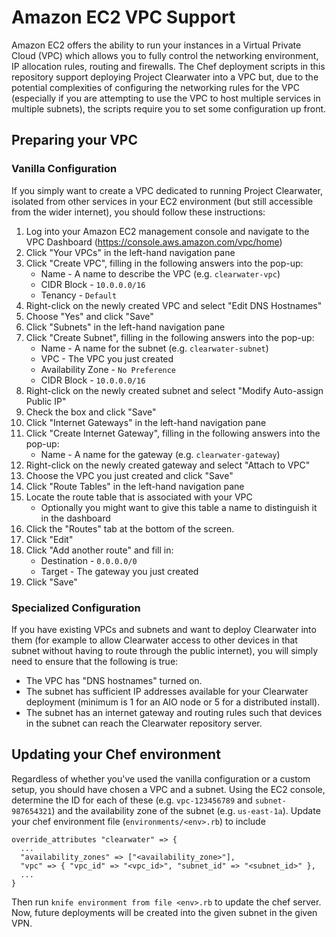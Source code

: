 # Amazon EC2 VPC Support

Amazon EC2 offers the ability to run your instances in a Virtual Private Cloud (VPC) which allows you to fully control the networking environment, IP allocation rules, routing and firewalls.  The Chef deployment scripts in this repository support deploying Project Clearwater into a VPC but, due to the potential complexities of configuring the networking rules for the VPC (especially if you are attempting to use the VPC to host multiple services in multiple subnets), the scripts require you to set some configuration up front.

## Preparing your VPC

### Vanilla Configuration

If you simply want to create a VPC dedicated to running Project Clearwater, isolated from other services in your EC2 environment (but still accessible from the wider internet), you should follow these instructions:

1. Log into your Amazon EC2 management console and navigate to the VPC Dashboard (https://console.aws.amazon.com/vpc/home)
1. Click "Your VPCs" in the left-hand navigation pane
1. Click "Create VPC", filling in the following answers into the pop-up:
    * Name - A name to describe the VPC (e.g. `clearwater-vpc`)
    * CIDR Block - `10.0.0.0/16`
    * Tenancy - `Default`
1. Right-click on the newly created VPC and select "Edit DNS Hostnames"
1. Choose "Yes" and click "Save"
1. Click "Subnets" in the left-hand navigation pane
1. Click "Create Subnet", filling in the following answers into the pop-up:
    * Name - A name for the subnet (e.g. `clearwater-subnet`)
    * VPC - The VPC you just created
    * Availability Zone - `No Preference`
    * CIDR Block - `10.0.0.0/16`
1. Right-click on the newly created subnet and select "Modify Auto-assign Public IP"
1. Check the box and click "Save"
1. Click "Internet Gateways" in the left-hand navigation pane
1. Click "Create Internet Gateway", filling in the following answers into the pop-up:
    * Name - A name for the gateway (e.g. `clearwater-gateway`)
1. Right-click on the newly created gateway and select "Attach to VPC"
1. Choose the VPC you just created and click "Save"
1. Click "Route Tables" in the left-hand navigation pane
1. Locate the route table that is associated with your VPC
    * Optionally you might want to give this table a name to distinguish it in the dashboard
1. Click the "Routes" tab at the bottom of the screen.
1. Click "Edit"
1. Click "Add another route" and fill in:
    * Destination - `0.0.0.0/0`
    * Target - The gateway you just created
1. Click "Save"

### Specialized Configuration

If you have existing VPCs and subnets and want to deploy Clearwater into them (for example to allow Clearwater access to other devices in that subnet without having to route through the public internet), you will simply need to ensure that the following is true:

* The VPC has "DNS hostnames" turned on.
* The subnet has sufficient IP addresses available for your Clearwater deployment (minimum is 1 for an AIO node or 5 for a distributed install).
* The subnet has an internet gateway and routing rules such that devices in the subnet can reach the Clearwater repository server.

## Updating your Chef environment

Regardless of whether you've used the vanilla configuration or a custom setup, you should have chosen a VPC and a subnet.  Using the EC2 console, determine the ID for each of these (e.g. `vpc-123456789` and `subnet-987654321`) and the availability zone of the subnet (e.g. `us-east-1a`).  Update your chef environment file (`environments/<env>.rb`) to include

    override_attributes "clearwater" => {
      ...
      "availability_zones" => ["<availability_zone>"],
      "vpc" => { "vpc_id" => "<vpc_id>", "subnet_id" => "<subnet_id>" },
      ...
    }

Then run `knife environment from file <env>.rb` to update the chef server.  Now, future deployments will be created into the given subnet in the given VPN.
